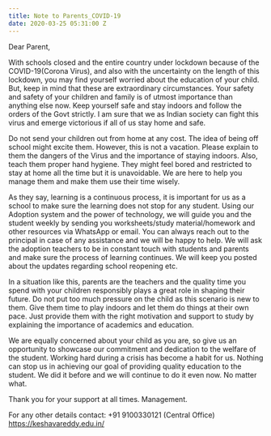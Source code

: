 ```yaml
---
title: Note to Parents_COVID-19
date: 2020-03-25 05:31:00 Z
---
```


Dear Parent, 

With schools closed and the entire country under lockdown because of the COVID-19(Corona Virus), and also with the uncertainty on the length of this lockdown, you may find yourself worried about the education of your child. But, keep in mind that these are extraordinary circumstances.  Your safety and safety of your children and family is of utmost importance than anything else now. Keep yourself safe and stay indoors and follow the orders of the Govt strictly. I am sure that we as Indian society can fight this virus and emerge victorious if all of us stay home and safe. 

Do not send your children out from home at any cost. The idea of being off school might excite them. However, this is not a vacation. Please explain to them the dangers of the Virus and the importance of staying indoors. Also, teach them proper hand hygiene. They might feel bored and restricted to stay at home all the time but it is unavoidable. We are here to help you manage them and make them use their time wisely. 

As they say, learning is a continuous process, it is important for us as a school to make sure the learning does not stop for any student. Using our Adoption system and the power of technology, we will guide you and the student weekly by sending you worksheets/study material/homework and other resources via WhatsApp or email. You can always reach out to the principal in case of any assistance and we will be happy to help. We will ask the adoption teachers to be in constant touch with students and parents and make sure the process of learning continues. We will keep you posted about the updates regarding school reopening etc. 

In a situation like this, parents are the teachers and the quality time you spend with your children responsibly plays a great role in shaping their future. Do not put too much pressure on the child as this scenario is new to them. Give them time to play indoors and let them do things at their own pace. Just provide them with the right motivation and support to study by explaining the importance of academics and education. 

We are equally concerned about your child as you are, so give us an opportunity to showcase our commitment and dedication to the welfare of the student. Working hard during a crisis has become a habit for us. Nothing can stop us in achieving our goal of providing quality education to the student. We did it before and we will continue to do it even now. No matter what. 

Thank you for your support at all times. 
Management. 

For any other details contact:
+91 9100330121 (Central Office)
https://keshavareddy.edu.in/

